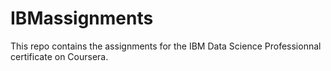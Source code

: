 # IBMassignments

This repo contains the assignments for the IBM Data Science Professionnal certificate on Coursera.
